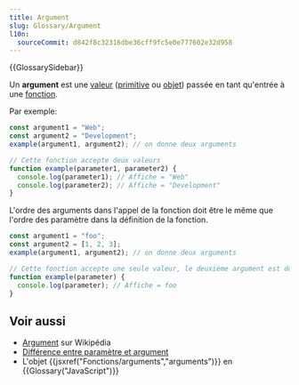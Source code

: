 ```yaml
---
title: Argument
slug: Glossary/Argument
l10n:
  sourceCommit: d842f8c32316dbe36cff9fc5e0e777602e32d958
---
```


{{GlossarySidebar}}

Un **argument** est une [valeur](/fr/docs/Glossary/Value) ([primitive](/fr/docs/Glossary/Primitive) ou [objet](/fr/docs/Glossary/Object)) passée en tant qu'entrée à une [fonction](/fr/docs/Glossary/Function).

Par exemple:

```js
const argument1 = "Web";
const argument2 = "Development";
example(argument1, argument2); // on donne deux arguments

// Cette fonction accepte deux valeurs
function example(parameter1, parameter2) {
  console.log(parameter1); // Affiche = "Web"
  console.log(parameter2); // Affiche = "Development"
}
```

L'ordre des arguments dans l'appel de la fonction doit être le même que l'ordre des paramètre dans la définition de la fonction.

```js
const argument1 = "foo";
const argument2 = [1, 2, 3];
example(argument1, argument2); // on donne deux arguments

// Cette fonction accepte une seule valeur, le deuxième argument est donc ignoré
function example(parameter) {
  console.log(parameter); // Affiche = foo
}
```

## Voir aussi

- [Argument](<https://fr.wikipedia.org/wiki/Argument_(informatique)>) sur Wikipédia
- [Différence entre paramètre et argument](/fr/docs/Glossary/Parameter#paramètres_versus_arguments)
- L'objet {{jsxref("Fonctions/arguments","arguments")}} en {{Glossary("JavaScript")}}

